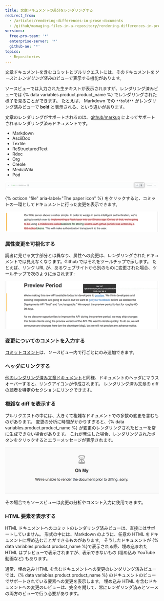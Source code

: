 ```yaml
---
title: 文章ドキュメントの差分をレンダリングする
redirect_from:
  - /articles/rendering-differences-in-prose-documents
  - /github/managing-files-in-a-repository/rendering-differences-in-prose-documents
versions:
  free-pro-team: '*'
  enterprise-server: '*'
  github-ae: '*'
topics:
  - Repositories
---
```

文章ドキュメントを含むコミットとプルリクエストには、そのドキュメントを*ソース*と*レンダリング済み*のビューで表示する機能があります。

ソースビューでは入力された生テキストが表示されますが、レンダリング済みビューでは {% data variables.product.product_name %} でレンダリングされた様子を見ることができます。 たとえば、 Markdown での `**bold**` がレンダリング済みビューで **bold** と表示される、という違いがあります。

文章のレンダリングがサポートされるのは、[github/markup](https://github.com/github/markup) によってサポートされるレンダリング済みドキュメントです。

* Markdown
* AsciiDoc
* Textile
* ReStructuredText
* Rdoc
* Org
* Creole
* MediaWiki
* Pod

![レンダリング済み文章ドキュメントを表示する紙アイコン](/assets/images/help/repository/rendered_prose_diff.png)

{% octicon "file" aria-label="The paper icon" %} をクリックすると、コミットの一環としてドキュメントに行った変更を表示できます。

![レンダリング済み文章変更](/assets/images/help/repository/rendered_prose_changes.png)

### 属性変更を可視化する

読者に見せる文字部分とは異なり、属性への変更は、レンダリングされたドキュメントでは見えなくなります。Github ではそれをツールチップで示します。 たとえば、リンク URL が、あるウェブサイトから別のものに変更された場合、ツールチップで次のように示されます:

![レンダリング済み文章属性変更](/assets/images/help/repository/prose_diff_attributes.png)

### 変更についてのコメントを入力する

[コミットコメント](/articles/commenting-on-differences-between-files)は、*ソース*ビュー内で行ごとにのみ追加できます。

### ヘッダにリンクする

[他のレンダリング済み文章ドキュメント](/articles/about-readmes)と同様、ドキュメントのヘッダにマウスオーバーすると、リンクアイコンが作成されます。 レンダリング済み文章の diff の読者を特定のセクションにリンクできます。

### 複雑な diff を表示する

プルリクエストの中には、大きくて複雑なドキュメントでの多数の変更を含むものがあります。 変更の分析に時間がかかりすぎると、{% data variables.product.product_name %} が変更のレンダリングされたビューを常に生成できない場合があります。 これが発生した場合、レンダリングされたボタンをクリックするとエラーメッセージが表示されます。

![ビューをレンダリングできない場合のメッセージ](/assets/images/help/repository/prose_diff_rendering.png)

その場合でもソースビューは変更の分析やコメント入力に使用できます。

### HTML 要素を表示する

HTML ドキュメントへのコミットのレンダリング済みビューは、直接にはサポートしていません。 形式の中には、Markdown のように、任意の HTML をドキュメントに埋め込むことができるものがあります。 そうしたドキュメントが {% data variables.product.product_name %}で表示される際、埋め込まれた HTML はプレビューで表示されますが、表示できないもの (埋め込み YouTube 動画など) もあります。

通常、埋め込み HTML を含むドキュメントへの変更のレンダリング済みビューでは、{% data variables.product.product_name %} のドキュメントのビューでサポートされている要素への変更を表示します。 埋め込み HTML を含むドキュメントへの変更のレビューは、完全を期して、常にレンダリング済みとソースの両方のビューで行う必要があります。
